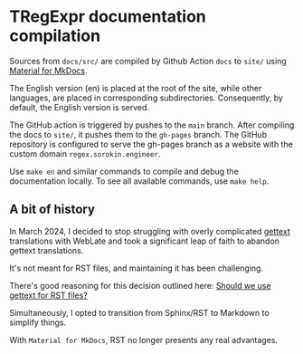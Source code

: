 # TRegExpr documentation compilation

Sources from `docs/src/` are compiled by Github Action `docs` to `site/` using 
[Material for MkDocs](https://squidfunk.github.io/mkdocs-material/).

The English version (en) is placed at the root of the site, while other 
languages, are placed in corresponding subdirectories. 
Consequently, by default, the English version is served.

The GitHub action is triggered by pushes to the `main` branch. 
After compiling the docs to `site/`, it pushes them to the `gh-pages` branch. 
The GitHub repository is configured to serve the gh-pages branch as a 
website with the custom domain `regex.sorokin.engineer`.

Use `make en` and similar commands to compile and debug the documentation locally. 
To see all available commands, use `make help`.

## A bit of history

In March 2024, I decided to stop struggling with overly complicated [gettext](https://www.gnu.org/software/gettext/) 
translations with WebLate and took a significant leap of faith to abandon gettext
translations. 

It's not meant for RST files, and maintaining it has been challenging.

There's good reasoning for this decision outlined here:
[Should we use gettext for RST files?](https://github.com/natcap/invest.users-guide/issues/54)

Simultaneously, I opted to transition from Sphinx/RST to Markdown to simplify 
things. 

With `Material for MkDocs`, RST no longer presents any real advantages.
